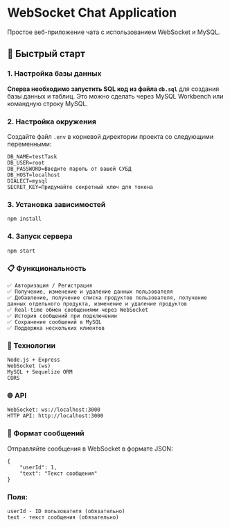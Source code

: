 # WebSocket Chat Application

Простое веб-приложение чата с использованием WebSocket и MySQL.

## 🚀 Быстрый старт

### 1. Настройка базы данных

**Сперва необходимо запустить SQL код из файла `db.sql`** для создания базы данных и таблиц. Это можно сделать через MySQL Workbench или командную строку MySQL.

### 2. Настройка окружения

Создайте файл `.env` в корневой директории проекта со следующими переменными:

```
DB_NAME=testTask
DB_USER=root
DB_PASSWORD=Введите пароль от вашей СУБД
DB_HOST=localhost
DIALECT=mysql
SECRET_KEY=Придумайте секретный ключ для токена
```

### 3. Установка зависимостей

```
npm install
```

### 4. Запуск сервера

```
npm start
```

### 📋 Функциональность
    ✅ Авторизация / Регистрация
    ✅ Получение, изменение и удаление данных пользователя
    ✅ Добавление, получение списка продуктов пользователя, получение данных отдельного продукта, изменение и удаление продуктов
    ✅ Real-time обмен сообщениями через WebSocket
    ✅ История сообщений при подключении
    ✅ Сохранение сообщений в MySQL
    ✅ Поддержка нескольких клиентов

### 🔧 Технологии
    Node.js + Express
    WebSocket (ws)
    MySQL + Sequelize ORM
    CORS

### 🌐 API
    WebSocket: ws://localhost:3000
    HTTP API: http://localhost:3000

### 💬 Формат сообщений

Отправляйте сообщения в WebSocket в формате JSON:
```
{
    "userId": 1,
    "text": "Текст сообщения"
}
```
### Поля:
    userId - ID пользователя (обязательно)
    text - текст сообщения (обязательно)